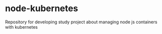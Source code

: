# node-kubernetes
Repository for developing study project about managing node js containers with kubernetes
